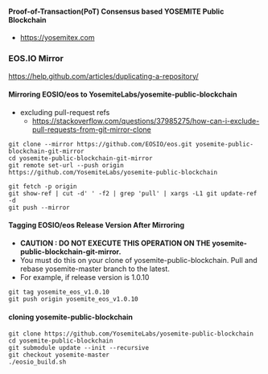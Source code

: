 #### Proof-of-Transaction(PoT) Consensus based YOSEMITE Public Blockchain 
* https://yosemitex.com

### EOS.IO Mirror
https://help.github.com/articles/duplicating-a-repository/

#### Mirroring EOSIO/eos to YosemiteLabs/yosemite-public-blockchain 
* excluding pull-request refs
  - https://stackoverflow.com/questions/37985275/how-can-i-exclude-pull-requests-from-git-mirror-clone

```console
git clone --mirror https://github.com/EOSIO/eos.git yosemite-public-blockchain-git-mirror
cd yosemite-public-blockchain-git-mirror
git remote set-url --push origin https://github.com/YosemiteLabs/yosemite-public-blockchain

git fetch -p origin
git show-ref | cut -d' ' -f2 | grep 'pull' | xargs -L1 git update-ref -d
git push --mirror
```

#### Tagging EOSIO/eos Release Version After Mirroring
* **CAUTION : DO NOT EXECUTE THIS OPERATION ON THE yosemite-public-blockchain-git-mirror.**
* You must do this on your clone of yosemite-public-blockchain. Pull and rebase yosemite-master branch to the latest.
* For example, if release version is 1.0.10
```console
git tag yosemite_eos_v1.0.10
git push origin yosemite_eos_v1.0.10
```

#### cloning yosemite-public-blockchain
```console
git clone https://github.com/YosemiteLabs/yosemite-public-blockchain
cd yosemite-public-blockchain
git submodule update --init --recursive
git checkout yosemite-master
./eosio_build.sh
```
